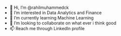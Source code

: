 - 👋 Hi, I’m @rahilmuhammedck
- 👀 I’m interested in Data Analytics and Finance
- 🌱 I’m currently learning Machine Learning
- 💞️ I’m looking to collaborate on what ever i think good
- 📫 Reach me through LinkedIn profile

<!---
rahilmuhammedck/rahilmuhammedck is a ✨ special ✨ repository because its `README.md` (this file) appears on your GitHub profile.
You can click the Preview link to take a look at your changes.
--->

